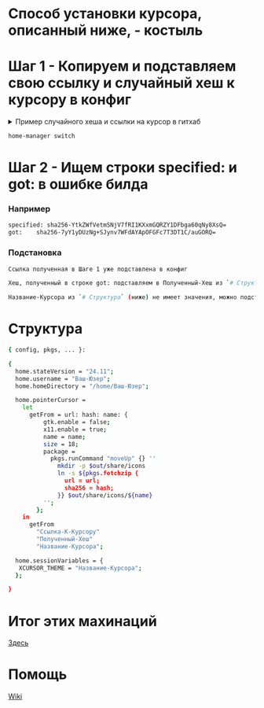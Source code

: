 # Способ установки курсора, описанный ниже, - костыль

# Шаг 1 - Копируем и подставляем свою ссылку и случайный хеш к курсору в конфиг

<details>

<summary>Пример случайного хеша и ссылки на курсор в гитхаб</summary>

```bash
https://github.com/driversline/cursors/blob/main/list/Nordzy-cursors-white.tar.gz?raw=true
```

```bash
43a9f317f45e4b5c6d5e4b3a2c1d6e7f8a9b0c1d2e3f4
```
    
</details>

```bash
home-manager switch
```

# Шаг 2 - Ищем строки specified: и got: в ошибке билда

### Например

```bash
specified: sha256-YtkZWfVetmSNjV7fRI1KXxmGQRZY1DFbga60qNy8XsQ=
got:    sha256-7yY1yDUzNg+SJynv7WFdAYApOFGFc7T3DT1C/auGORQ=
```

### Подстановка

```bash
Ссылка полученная в Шаге 1 уже подставлена в конфиг
```

```bash
Хеш, полученный в строке got: подставляем в Полученный-Хеш из `# Структура` (ниже)
```

```bash
Название-Курсора из `# Структура` (ниже) не имеет значения, можно подставить название архива с курсором без расширения
```

# Структура

```bash
{ config, pkgs, ... }:

{
  home.stateVersion = "24.11";
  home.username = "Ваш-Юзер";
  home.homeDirectory = "/home/Ваш-Юзер";

  home.pointerCursor =
    let
      getFrom = url: hash: name: {
          gtk.enable = false;
          x11.enable = true;
          name = name;
          size = 18;
          package =
            pkgs.runCommand "moveUp" {} ''
              mkdir -p $out/share/icons
              ln -s ${pkgs.fetchzip {
                url = url;
                sha256 = hash;
              }} $out/share/icons/${name}
          '';
        };
    in
      getFrom
        "Ссылка-К-Курсору"
        "Полученный-Хеш"
        "Название-Курсора";

  home.sessionVariables = {
   XCURSOR_THEME = "Название-Курсора";
  };

}
```

# Итог этих махинаций

[Здесь](https://github.com/driversline/cursors/blob/main/home-manager/home.nix)

# Помощь

[Wiki](https://nixos.wiki/wiki/Cursor_Themes)

